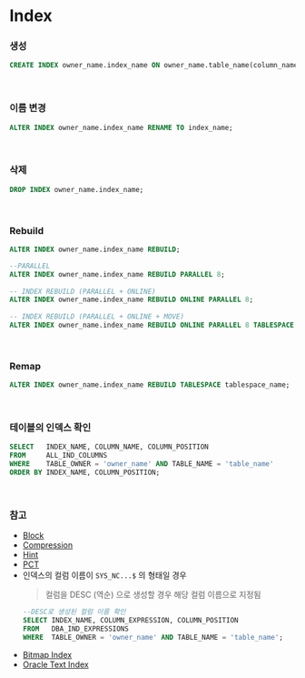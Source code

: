 Index
===

### 생성
```sql
CREATE INDEX owner_name.index_name ON owner_name.table_name(column_name1, column_name2, column_name3 ...) TABLESPACE tablespace_name;
```

<br>

### 이름 변경
```sql
ALTER INDEX owner_name.index_name RENAME TO index_name;
```

<br>

### 삭제
```sql
DROP INDEX owner_name.index_name;
```

<br>

### Rebuild
```sql
ALTER INDEX owner_name.index_name REBUILD;

--PARALLEL
ALTER INDEX owner_name.index_name REBUILD PARALLEL 8;
 
-- INDEX REBUILD (PARALLEL + ONLINE)
ALTER INDEX owner_name.index_name REBUILD ONLINE PARALLEL 8;
 
-- INDEX REBUILD (PARALLEL + ONLINE + MOVE)
ALTER INDEX owner_name.index_name REBUILD ONLINE PARALLEL 8 TABLESPACE tablespace_name;
```

<br>

### Remap
```sql
ALTER INDEX owner_name.index_name REBUILD TABLESPACE tablespace_name;
```

<br>

### 테이블의 인덱스 확인
```sql
SELECT   INDEX_NAME, COLUMN_NAME, COLUMN_POSITION
FROM     ALL_IND_COLUMNS
WHERE    TABLE_OWNER = 'owner_name' AND TABLE_NAME = 'table_name'
ORDER BY INDEX_NAME, COLUMN_POSITION;
```

<br>

### 참고
* [Block](../block/README.md)
* [Compression](../compression/README.md#인덱스-압축)
* [Hint](../hint/README.md#인덱스-힌트)
* [PCT](../pct/README.md)
* 인덱스의 컬럼 이름이 `SYS_NC...$` 의 형태일 경우
  >컬럼을 DESC (역순) 으로 생성할 경우 해당 컬럼 이름으로 지정됨
    ```sql
    --DESC로 생성된 컬럼 이름 확인
    SELECT INDEX_NAME, COLUMN_EXPRESSION, COLUMN_POSITION
    FROM   DBA_IND_EXPRESSIONS
    WHERE  TABLE_OWNER = 'owner_name' AND TABLE_NAME = 'table_name';
    ```
* [Bitmap Index](./bitmap-index/README.md)
* [Oracle Text Index](./oracle-text-index/README.md)

<br>
